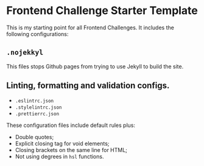 # Frontend Challenge Starter Template

This is my starting point for all Frontend Challenges.
It includes the following configurations:

## `.nojekkyl`

This files stops Github pages from trying to use Jekyll to build the site.

## Linting, formatting and validation configs.

- `.eslintrc.json`
- `.stylelintrc.json`
- `.prettierrc.json`

These configuration files include default rules plus:

- Double quotes;
- Explicit closing tag for void elements;
- Closing brackets on the same line for HTML;
- Not using degrees in `hsl` functions.
